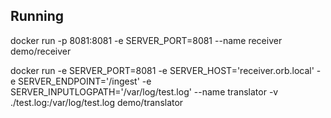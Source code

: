 ## Running
docker run -p 8081:8081 -e SERVER_PORT=8081 --name receiver demo/receiver

docker run -e SERVER_PORT=8081 -e SERVER_HOST='receiver.orb.local' -e SERVER_ENDPOINT='/ingest' -e SERVER_INPUTLOGPATH='/var/log/test.log' --name translator -v ./test.log:/var/log/test.log demo/translator
